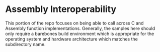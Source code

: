 # Assembly Interoperability

This portion of the repo focuses on being able to call across C and Assembly function implementations. Generally, 
the samples here should only require a barebones build environment which is appropriate for the operating system 
and hardware architecture which matches the subdirectory name.
